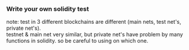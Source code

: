 ### Write your own solidity test

note: test in 3 different blockchains are different (main nets, test net's, private net's).\
testnet & main net very similar, but private net's have problem by many functions in solidity. so be careful to using on which one.
